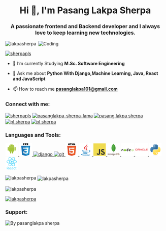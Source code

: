 
<h1 align="center">Hi 👋, I'm Pasang Lakpa Sherpa</h1>
<h3 align="center">A passionate frontend and Backend developer and I always love to keep learning new technologies.</h3>
<img align="right" alt="Coding" width="400" src="https://cdn.dribbble.com/users/1162077/screenshots/3848914/programmer.gif">

<p align="left"> <img src="https://komarev.com/ghpvc/?username=lakpasherpa&label=Profile%20views&color=0e75b6&style=flat" alt="lakpasherpa" /> </p>
<p align="left"> <a href="https://twitter.com/sherpapls" target="blank"><img src="https://img.shields.io/twitter/follow/sherpapls?logo=twitter&style=for-the-badge" alt="sherpapls" /></a> </p>

- 🌱 I’m currently Studying **M.Sc. Software Engineering**

- 💬 Ask me about **Python With Django,Machine Learning, Java, React and JavaScript**

- 📫 How to reach me **pasanglakpa101@gmail.com**
<h3 align="left">Connect with me:</h3>
<p align="left">
<a href="https://twitter.com/sherpapls" target="blank"><img align="center" src="https://raw.githubusercontent.com/lakpasherpa/github-profile-readme-generator/master/src/images/icons/Social/twitter.svg" alt="sherpapls" height="30" width="40" /></a>
<a href="https://linkedin.com/in/pasanglakpa-sherpa-lama" target="blank"><img align="center" src="https://raw.githubusercontent.com/lakpasherpa/github-profile-readme-generator/master/src/images/icons/Social/linked-in-alt.svg" alt="pasanglakpa-sherpa-lama" height="30" width="40" /></a>
<a href="https://stackoverflow.com/users/pasang lakpa sherpa" target="blank"><img align="center" src="https://raw.githubusercontent.com/lakpasherpa/github-profile-readme-generator/master/src/images/icons/Social/stack-overflow.svg" alt="pasang lakpa sherpa" height="30" width="40" /></a>
<a href="[https://fb.com](https://www.facebook.com/pl.sherpa2023)/pl sherpa" target="blank"><img align="center" src="https://raw.githubusercontent.com/lakpasherpa/github-profile-readme-generator/master/src/images/icons/Social/facebook.svg" alt="pl sherpa" height="30" width="40" /></a>
<a href="https://instagram.com/pl sherpa" target="blank"><img align="center" src="https://raw.githubusercontent.com/lakpasherpa/github-profile-readme-generator/master/src/images/icons/Social/instagram.svg" alt="pl sherpa" height="30" width="40" /></a>
</p>

<h3 align="left">Languages and Tools:</h3>
<p align="left"> <a href="https://developer.android.com" target="_blank" rel="noreferrer"> <img src="https://raw.githubusercontent.com/devicons/devicon/master/icons/android/android-original-wordmark.svg" alt="android" width="40" height="40"/> </a> <a href="https://www.w3schools.com/css/" target="_blank" rel="noreferrer"> <img src="https://raw.githubusercontent.com/devicons/devicon/master/icons/css3/css3-original-wordmark.svg" alt="css3" width="40" height="40"/> </a> <a href="https://www.djangoproject.com/" target="_blank" rel="noreferrer"> <img src="https://cdn.worldvectorlogo.com/logos/django.svg" alt="django" width="40" height="40"/> </a> <a href="https://git-scm.com/" target="_blank" rel="noreferrer"> <img src="https://www.vectorlogo.zone/logos/git-scm/git-scm-icon.svg" alt="git" width="40" height="40"/> </a> <a href="https://www.w3.org/html/" target="_blank" rel="noreferrer"> <img src="https://raw.githubusercontent.com/devicons/devicon/master/icons/html5/html5-original-wordmark.svg" alt="html5" width="40" height="40"/> </a> <a href="https://www.java.com" target="_blank" rel="noreferrer"> <img src="https://raw.githubusercontent.com/devicons/devicon/master/icons/java/java-original.svg" alt="java" width="40" height="40"/> </a> <a href="https://developer.mozilla.org/en-US/docs/Web/JavaScript" target="_blank" rel="noreferrer"> <img src="https://raw.githubusercontent.com/devicons/devicon/master/icons/javascript/javascript-original.svg" alt="javascript" width="40" height="40"/> </a> <a href="https://www.mongodb.com/" target="_blank" rel="noreferrer"> <img src="https://raw.githubusercontent.com/devicons/devicon/master/icons/mongodb/mongodb-original-wordmark.svg" alt="mongodb" width="40" height="40"/> </a> <a href="https://nodejs.org" target="_blank" rel="noreferrer"> <img src="https://raw.githubusercontent.com/devicons/devicon/master/icons/nodejs/nodejs-original-wordmark.svg" alt="nodejs" width="40" height="40"/> </a> <a href="https://www.oracle.com/" target="_blank" rel="noreferrer"> <img src="https://raw.githubusercontent.com/devicons/devicon/master/icons/oracle/oracle-original.svg" alt="oracle" width="40" height="40"/> </a> <a href="https://www.python.org" target="_blank" rel="noreferrer"> <img src="https://raw.githubusercontent.com/devicons/devicon/master/icons/python/python-original.svg" alt="python" width="40" height="40"/> </a> <a href="https://reactjs.org/" target="_blank" rel="noreferrer"> <img src="https://raw.githubusercontent.com/devicons/devicon/master/icons/react/react-original-wordmark.svg" alt="react" width="40" height="40"/> </a> </p>





<p><img align="left" src="https://github-readme-stats.vercel.app/api/top-langs?username=lakpasherpa&show_icons=true&locale=en&layout=compact" alt="lakpasherpa" /></p>

<p>&nbsp;<img align="center" src="https://github-readme-stats.vercel.app/api?username=lakpasherpa&show_icons=true&locale=en" alt="lakpasherpa" /></p>

<p><img align="center" src="https://github-readme-streak-stats.herokuapp.com/?user=lakpasherpa&" alt="lakpasherpa" /></p>


<p align="left"> <a href="https://github.com/ryo-ma/github-profile-trophy"><img src="https://github-profile-trophy.vercel.app/?username=lakpasherpa" alt="lakpasherpa" /></a> </p>

<h3 align="left">Support:</h3>
<p><a href="https://www.buymeacoffee.com/By pasanglakpa sherpa"> <img align="left" src="https://cdn.buymeacoffee.com/buttons/v2/default-yellow.png" height="50" width="210" alt="By pasanglakpa sherpa" /></a></p><br><br>
